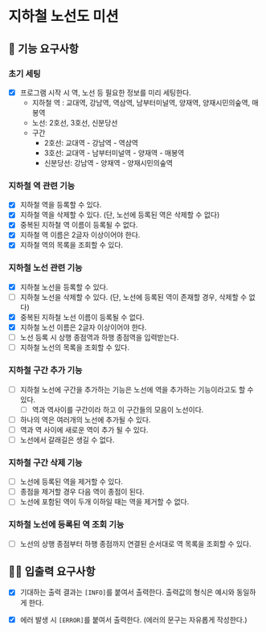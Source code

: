 # 지하철 노선도 미션

## 🚀 기능 요구사항

### 초기 세팅

- [x] 프로그램 시작 시 역, 노선 등 필요한 정보를 미리 세팅한다.
    - 지하철 역 : 교대역, 강남역, 역삼역, 남부터미널역, 양재역, 양재시민의숲역, 매봉역
    - 노선: 2호선, 3호선, 신분당선
    - 구간
        - 2호선: 교대역 - 강남역 - 역삼역
        - 3호선: 교대역 - 남부터미널역 - 양재역 - 매봉역
        - 신분당선: 강남역 - 양재역 - 양재시민의숲역

### 지하철 역 관련 기능

- [x] 지하철 역을 등록할 수 있다.
- [x] 지하철 역을 삭제할 수 있다. (단, 노선에 등록된 역은 삭제할 수 없다)
- [x] 중복된 지하철 역 이름이 등록될 수 없다.
- [x] 지하철 역 이름은 2글자 이상이어야 한다.
- [x] 지하철 역의 목록을 조회할 수 있다.

### 지하철 노선 관련 기능

- [x] 지하철 노선을 등록할 수 있다.
- [ ] 지하철 노선을 삭제할 수 있다. (단, 노선에 등록된 역이 존재할 경우, 삭제할 수 없다)
- [x] 중복된 지하철 노선 이름이 등록될 수 없다.
- [x] 지하철 노선 이름은 2글자 이상이어야 한다.
- [ ] 노선 등록 시 상행 종점역과 하행 종점역을 입력받는다.
- [ ] 지하철 노선의 목록을 조회할 수 있다.

### 지하철 구간 추가 기능

- [ ] 지하철 노선에 구간을 추가하는 기능은 노선에 역을 추가하는 기능이라고도 할 수 있다.
    - [ ] 역과 역사이를 구간이라 하고 이 구간들의 모음이 노선이다.
- [ ] 하나의 역은 여러개의 노선에 추가될 수 있다.
- [ ] 역과 역 사이에 새로운 역이 추가 될 수 있다.
- [ ] 노선에서 갈래길은 생길 수 없다.

### 지하철 구간 삭제 기능

- [ ] 노선에 등록된 역을 제거할 수 있다.
- [ ] 종점을 제거할 경우 다음 역이 종점이 된다.
- [ ] 노선에 포함된 역이 두개 이하일 때는 역을 제거할 수 없다.

### 지하철 노선에 등록된 역 조회 기능

- [ ] 노선의 상행 종점부터 하행 종점까지 연결된 순서대로 역 목록을 조회할 수 있다.

## ✍🏻 입출력 요구사항

- [x] 기대하는 출력 결과는 `[INFO]`를 붙여서 출력한다. 출력값의 형식은 예시와 동일하게 한다.
- [x] 에러 발생 시 `[ERROR]`를 붙여서 출력한다. (에러의 문구는 자유롭게 작성한다.)

